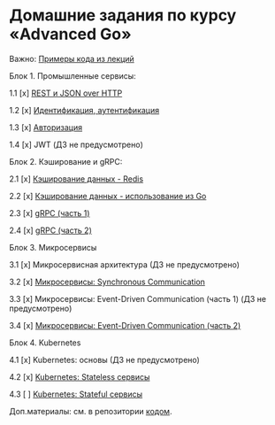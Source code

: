 # Домашние задания по курсу «Advanced Go»

Важно: [Примеры кода из лекций](https://github.com/netology-code/ago-code/tree/ago2)

Блок 1. Промышленные сервисы:

1.1 [x] [REST и JSON over HTTP](01_rest)

1.2 [x] [Идентификация, аутентификация](02_auth)

1.3 [x] [Авторизация](03_auth)

1.4 [x] JWT (ДЗ не предусмотрено)

Блок 2. Кэширование и gRPC:

2.1 [x] [Кэширование данных - Redis](05_redis)

2.2 [x] [Кэширование данных - использование из Go](06_goredis)

2.3 [x] [gRPC (часть 1)](07_grpc)

2.4 [x] [gRPC (часть 2)](08_grpc)

Блок 3. Микросервисы

3.1 [x] Микросервисная архитектура (ДЗ не предусмотрено)

3.2 [x] [Микросервисы: Synchronous Communication](10_micro-sync)

3.3 [x] Микросервисы: Event-Driven Communication (часть 1) (ДЗ не предусмотрено)

3.4 [x] [Микросервисы: Event-Driven Communication (часть 2)](12_gokafka)

Блок 4. Kubernetes

4.1 [x] Kubernetes: основы (ДЗ не предусмотрено)

4.2 [x] [Kubernetes: Stateless сервисы](14_kube)

4.3 [ ] [Kubernetes: Stateful сервисы](15_kube)

Доп.материалы: см. в репозитории [кодом](https://github.com/netology-code/ago-code/tree/ago2).
